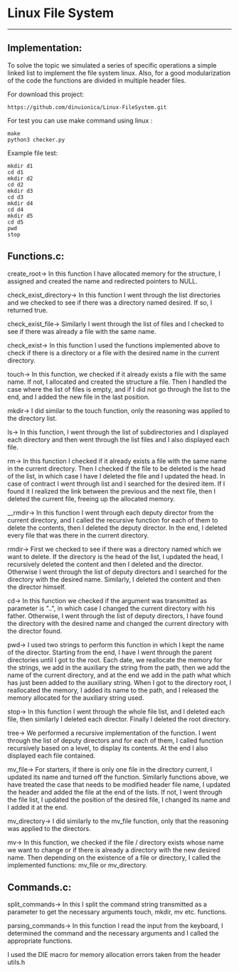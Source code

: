 # Linux File System 
------------------------

## Implementation:

To solve the topic we simulated a series of specific operations
a simple linked list to implement the file system
linux. Also, for a good modularization of the code the functions
are divided in multiple header files.

For download this project:
```
https://github.com/dinuionica/Linux-FileSystem.git
```
For test you can use make command using linux :<br />
```
make 
python3 checker.py
```

Example file test:
```
mkdir d1
cd d1
mkdir d2
cd d2
mkdir d3
cd d3
mkdir d4
cd d4
mkdir d5
cd d5
pwd
stop
```
## Functions.c:

create_root-> In this function I have allocated memory
for the structure, I assigned and created the name and redirected
pointers to NULL.

check_exist_directory-> In this function I went through the list
directories and we checked to see if there was a directory named
desired. If so, I returned true.

check_exist_file-> Similarly I went through the list of files
and I checked to see if there was already a file with the same name.

check_exist-> In this function I used the functions
implemented above to check if there is a directory
or a file with the desired name in the current directory.

touch-> In this function, we checked if it already exists
a file with the same name. If not, I allocated and created the structure
a file. Then I handled the case where the list of files is
empty, and if I did not go through the list to the end, and I added
the new file in the last position.

mkdir-> I did similar to the touch function, only the reasoning
was applied to the directory list.

ls-> In this function, I went through the list of subdirectories
and I displayed each directory and then went through the list
files and I also displayed each file.

rm-> In this function I checked if it already exists
a file with the same name in the current directory. Then I checked
if the file to be deleted is the head of the list, in which case I have
I deleted the file and I updated the head. In case of contract I went through
list and I searched for the desired item. If I found it I realized
the link between the previous and the next file, then I deleted
the current file, freeing up the allocated memory.

__rmdir-> In this function I went through each deputy director
from the current directory, and I called the recursive function for
each of them to delete the contents, then I deleted
the deputy director. In the end, I deleted every file that was there
in the current directory.

rmdir-> First we checked to see if there was a directory named
which we want to delete. If the directory is the head of the list,
I updated the head, I recursively deleted the content and then I deleted
and the director. Otherwise I went through the list of deputy directors and I
searched for the directory with the desired name. Similarly, I deleted the content and
then the director himself.

cd-> In this function we checked if the argument was transmitted
as parameter is "..", in which case I changed the current directory
with his father. Otherwise, I went through the list of deputy directors, I have
found the directory with the desired name and changed the current directory
with the director found.

pwd-> I used two strings to perform this function
in which I kept the name of the director. Starting from the end, I have
I went through the parent directories until I got to the root. Each
date, we reallocate the memory for the strings, we add in the auxiliary the string from the path,
then we add the name of the current directory, and at the end we add in the path what
which has just been added to the auxiliary string. When I got to the directory
root, I reallocated the memory, I added its name to the path, and I
released the memory allocated for the auxiliary string used.

stop-> In this function I went through the whole file list,
and I deleted each file, then similarly I deleted each
director. Finally I deleted the root directory.

tree-> We performed a recursive implementation of the function. I went through
the list of deputy directors and for each of them, I called
function recursively based on a level, to display its contents.
At the end I also displayed each file contained.

mv_file-> For starters, if there is only one file in the directory
current, I updated its name and turned off the function. Similarly
functions above, we have treated the case that needs to be modified
header file name, I updated the header and added the file
at the end of the lists. If not, I went through the file list, I updated
the position of the desired file, I changed its name and
I added it at the end.

mv_directory-> I did similarly to the mv_file function, only that
the reasoning was applied to the directors.

mv-> In this function, we checked if the file / directory exists
whose name we want to change or if there is already a directory
with the new desired name. Then depending on the existence of a file or directory,
I called the implemented functions: mv_file or mv_directory.

## Commands.c:

split_commands-> In this I split the command string
transmitted as a parameter to get the necessary arguments
touch, mkdir, mv etc. functions.

parsing_commands-> In this function I read the input
from the keyboard, I determined the command and the necessary arguments and
I called the appropriate functions.

I used the DIE  macro for memory allocation errors
taken from the header utils.h
